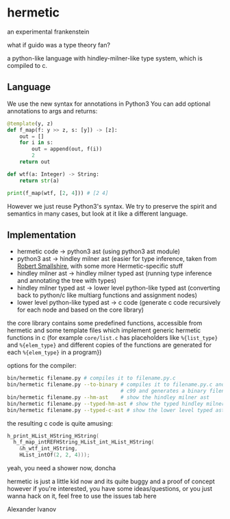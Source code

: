 # hermetic

an experimental frankenstein

what if guido was a type theory fan?

a python-like language with hindley-milner-like type system, which is compiled to c.

Language
---------------

We use the new syntax for annotations in Python3
You can add optional annotations to args and returns:

```python
@template(y, z)
def f_map(f: y >> z, s: [y]) -> [z]:
    out = []
    for i in s:
        out = append(out, f(i))
        2
    return out

def wtf(a: Integer) -> String:
    return str(a)

print(f_map(wtf, [2, 4])) # [2 4]
```

However we just reuse Python3's syntax. We try to preserve the spirit and semantics
in many cases, but look at it like a different language.

Implementation
---------------

* hermetic code -> python3 ast (using python3 ast module)
* python3 ast   -> hindley milner ast (easier for type inference, taken from [Robert Smallshire](http://smallshire.org.uk/sufficientlysmall/2010/04/11/a-hindley-milner-type-inference-implementation-in-python/comment-page-1/), with some more Hermetic-specific stuff
* hindley milner ast -> hindley milner typed ast (running type inference and annotating the tree with types)
* hindley milner typed ast -> lower level python-like typed ast (converting back to python/c like multiarg functions and assignment nodes)
* lower level python-like typed ast -> c code (generate c code recursively for each node and based on the core library)

the core library contains some predefined functions, accessible from hermetic and
some template files which implement generic hermetic functions in c
(for example `core/list.c` has placeholders like `%{list_type}` and `%{elem_type}` and
different copies of the functions are generated for each `%{elem_type}` in a program})

options for the compiler:

```bash
bin/hermetic filename.py # compiles it to filename.py.c
bin/hermetic filename.py --to-binary # compiles it to filename.py.c and then invokes
                                     # c99 and generates a binary filename
bin/hermetic filename.py --hm-ast    # show the hindley milner ast
bin/hermetic filename.py --typed-hm-ast # show the typed hindley milner ast
bin/hermetic filename.py --typed-c-ast # show the lower level typed ast
```

the resulting c code is quite amusing:
```c
h_print_HList_HString_HString(
  h_f_map_intREFHString_HList_int_HList_HString(
    &h_wtf_int_HString,
    HList_intOf(2, 2, 4)));
```
yeah, you need a shower now, doncha

hermetic is just a little kid now and its quite buggy and a proof of concept
however if you're interested, you have some ideas/questions, or you just wanna
hack on it, feel free to use the issues tab here

Alexander Ivanov
